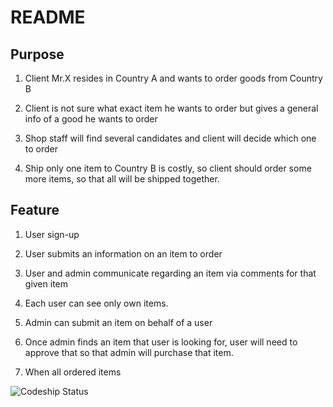 # README

## Purpose

1. Client Mr.X resides in Country A and wants to order goods from Country B

2. Client is not sure what exact item he wants to order but gives a general info of a good he wants to order

3. Shop staff will find several candidates and client will decide which one to order

4. Ship only one item to Country B is costly, so client should order some more items, so that all will be shipped together.

## Feature

1. User sign-up

2. User submits an information on an item to order

3. User and admin communicate regarding an item via comments for that given item

4. Each user can see only own items.

5. Admin can submit an item on behalf of a user

6. Once admin finds an item that user is looking for, user will need to approve that so that admin will purchase that item.

7. When all ordered items

![Codeship Status](https://codeship.com/projects/50338a10-41c6-0133-53e9-4252ee2bf12d/status?branch=master)